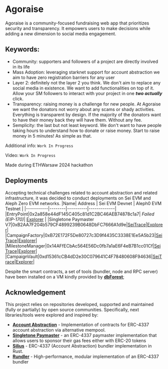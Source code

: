 # Agoraise

Agoraise is a community-focused fundraising web app that prioritizes security and transparency. It empowers users to make decisions while adding a new dimension to social media engagement.

## Keywords:

- Community: supporters and followers of a project are directly involved in its life
- Mass Adoption: leveraging starknet support for account abstraction we aim to have zero registration barriers for any user
- Layer 2: definitely not the layer 2 you think. We don't aim to replace any social media in existence. We want to add functionalities on top of it. Allow your SM followers to interact with your project in one **_two actually_** click.
- Transparency: raising money is a challenge for new people. At Agoraise we want the donators not worry about any scams or shady activities. Everything is transparent by design. If the majority of the donators want to have their money back they will have them. Without any fee.
- Semplicity: the last but not least keyword. We don't want to have people taking hours to understand how to donate or raise money. Start to raise money in 5 minutes! As simple as that.

Additional info: `Work In Progress`

Video: `Work In Progress`

Made during ETHWarsaw 2024 hackathon

## Deployments
Accepting technical challenges related to account abstraction and related infrastructure, it was decided to conduct deployments on Sei EVM and Aleph Zero EVM networks.
|Name|   Address   | Sei EVM Devnet | Aleph0 EVM Testnet |
|-----------|--------|----------|-------------|
|EntryPoint|0x2a858e44dF145C405c81d1C2BC46AEB74878c1a7| *Failed (EIP-170)*| [Explorer](https://evm-explorer-testnet.alephzero.org/address/0x2a858e44dF145C405c81d1C2BC46AEB74878c1a7) |
|Singletone Paymaster V7|0xB2AA7F204b579CF4899239B0648DbFC7666A1d9e|[SeiTrace](https://seitrace.com/address/0xB2AA7F204b579CF4899239B0648DbFC7666A1d9e?chain=arctic-1&page=1&next_page_params=%257B%257D)|[Explorer](https://evm-explorer-testnet.alephzero.org/address/0xB2AA7F204b579CF4899239B0648DbFC7666A1d9e)|
|CampaignFactory|0xB72E172F5De80727c3D9f4435C3338E1Ee5A5b23|[SeiTrace](https://seitrace.com/address/0xB72E172F5De80727c3D9f4435C3338E1Ee5A5b23?chain=arctic-1&page=1&next_page_params=%257B%257D)|[Explorer](https://evm-explorer-testnet.alephzero.org/address/0xB72E172F5De80727c3D9f4435C3338E1Ee5A5b23)|
|MilestoneManager|0x14AFfECbAc564E56Dc0fb7a1aE6F4eB7B1cc01Cf|[SeiTrace](https://seitrace.com/address/0x14AFfECbAc564E56Dc0fb7a1aE6F4eB7B1cc01Cf?chain=arctic-1&page=1&next_page_params=%257B%257D)|[Explorer](https://evm-explorer-testnet.alephzero.org/address/0x14AFfECbAc564E56Dc0fb7a1aE6F4eB7B1cc01Cf)|
|CampaignVault|0xd15361cCB4dD2e30C079641C4F78480608F94636|[SeiTrace](https://seitrace.com/address/0xd15361cCB4dD2e30C079641C4F78480608F94636?chain=arctic-1&page=1&next_page_params=%257B%257D)|[Explorer](https://evm-explorer-testnet.alephzero.org/address/0xd15361cCB4dD2e30C079641C4F78480608F94636)|

Despite the smart contracts, a set of tools (bundler, node and RPC server) have been installed on a VM kindly provided by [**dbForest**](https://dbForest.org);

## Acknowledgement
This project relies on repositories developed, supported and maintained (fully or partially) by open source communities.
Specifically, next libraries/tools were explored and inspired by:
- [**Account Abstraction**](https://github.com/eth-infinitism/account-abstraction) - Implementation of contracts for ERC-4337 account abstraction via alternative mempool.
- [**Singletone Paymaster**](https://github.com/pimlicolabs/singleton-paymaster) - an ERC-4337 paymaster implementation that allows users to sponsor their gas fees either with ERC-20 tokens
- [**Silius**](https://github.com/silius-rs/silius) - ERC-4337 (Account Abstraction) bundler implementation in Rust.
- [**Rundler**](https://github.com/alchemyplatform/rundler) - High-performance, modular implementation of an ERC-4337 bundler
